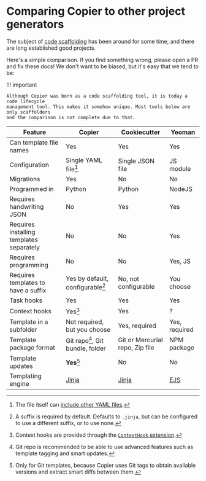 # Comparing Copier to other project generators

The subject of
[code scaffolding](<https://en.wikipedia.org/wiki/Scaffold_(programming)>) has been
around for some time, and there are long established good projects.

Here's a simple comparison. If you find something wrong, please open a PR and fix these
docs! We don't want to be biased, but it's easy that we tend to be:

!!! important

    Although Copier was born as a code scaffolding tool, it is today a code lifecycle
    management tool. This makes it somehow unique. Most tools below are only scaffolders
    and the comparison is not complete due to that.

<!-- Use https://www.tablesgenerator.com/markdown_tables to maintain this table -->

| Feature                                  | Copier                           | Cookiecutter                    | Yeoman        |
| ---------------------------------------- | -------------------------------- | ------------------------------- | ------------- |
| Can template file names                  | Yes                              | Yes                             | Yes           |
| Configuration                            | Single YAML file[^1]             | Single JSON file                | JS module     |
| Migrations                               | Yes                              | No                              | No            |
| Programmed in                            | Python                           | Python                          | NodeJS        |
| Requires handwriting JSON                | No                               | Yes                             | Yes           |
| Requires installing templates separately | No                               | No                              | Yes           |
| Requires programming                     | No                               | No                              | Yes, JS       |
| Requires templates to have a suffix      | Yes by default, configurable[^3] | No, not configurable            | You choose    |
| Task hooks                               | Yes                              | Yes                             | Yes           |
| Context hooks                            | Yes[^5]                          | Yes                             | ?             |
| Template in a subfolder                  | Not required, but you choose     | Yes, required                   | Yes, required |
| Template package format                  | Git repo[^2], Git bundle, folder | Git or Mercurial repo, Zip file | NPM package   |
| Template updates                         | **Yes**[^4]                      | No                              | No            |
| Templating engine                        | [Jinja][]                        | [Jinja][]                       | [EJS][]       |

[jinja]: https://jinja.palletsprojects.com/
[ejs]: https://ejs.co/

[^1]:
    The file itself can
    [include other YAML files](configuring.md#include-other-yaml-files).

[^2]:
    Git repo is recommended to be able to use advanced features such as template tagging
    and smart updates.

[^3]:
    A suffix is required by default. Defaults to `.jinja`, but can be configured to use
    a different suffix, or to use none.

[^4]:
    Only for Git templates, because Copier uses Git tags to obtain available versions
    and extract smart diffs between them.

[^5]: Context hooks are provided through the [`ContextHook` extension][context-hook].

[context-hook]:
    https://github.com/copier-org/copier-templates-extensions#context-hook-extension
